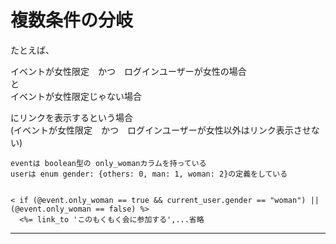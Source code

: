 # 複数条件の分岐
たとえば、　   
  
イベントが女性限定　かつ　ログインユーザーが女性の場合  
と  
イベントが女性限定じゃない場合  
  
にリンクを表示するという場合  
(イベントが女性限定　かつ　ログインユーザーが女性以外はリンク表示させない)

~~~
eventは boolean型の only_womanカラムを持っている
userは enum gender: {others: 0, man: 1, woman: 2}の定義をしている


< if (@event.only_woman == true && current_user.gender == "woman") || (@event.only_woman == false) %>
  <%= link_to 'このもくもく会に参加する',...省略
~~~
***
